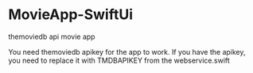 # MovieApp-SwiftUi
themoviedb api movie app

You need themoviedb apikey for the app to work.
If you have the apikey, you need to replace it with TMDBAPIKEY from the webservice.swift
